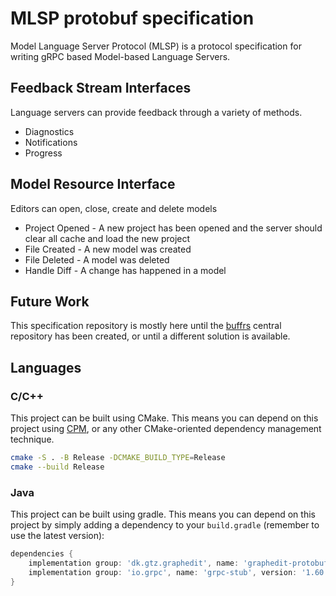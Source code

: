 # MLSP protobuf specification
Model Language Server Protocol (MLSP) is a protocol specification for writing gRPC based Model-based Language Servers.

## Feedback Stream Interfaces
Language servers can provide feedback through a variety of methods.
 - Diagnostics
 - Notifications
 - Progress

## Model Resource Interface
Editors can open, close, create and delete models
 - Project Opened - A new project has been opened and the server should clear all cache and load the new project
 - File Created - A new model was created
 - File Deleted - A model was deleted
 - Handle Diff - A change has happened in a model

## Future Work
This specification repository is mostly here until the [buffrs](https://github.com/helsing-ai/buffrs) central repository has been created, or until a different solution is available.

## Languages
### C/C++
This project can be built using CMake.
This means you can depend on this project using [CPM](https://github.com/cpm-cmake/CPM.cmake), or any other CMake-oriented dependency management technique.
```sh
cmake -S . -B Release -DCMAKE_BUILD_TYPE=Release
cmake --build Release
```

### Java
This project can be built using gradle.
This means you can depend on this project by simply adding a dependency to your `build.gradle` (remember to use the latest version):
```gradle
dependencies {
    implementation group: 'dk.gtz.graphedit', name: 'graphedit-protobuf', version: '1.0.0';
    implementation group: 'io.grpc', name: 'grpc-stub', version: '1.60.0';
}
```
